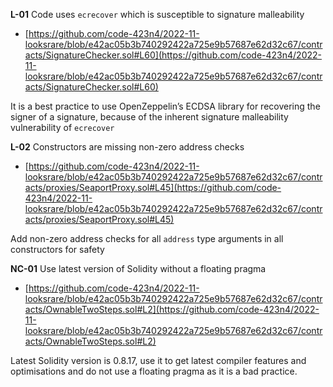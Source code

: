 **********L-01********** Code uses `ecrecover` which is susceptible to signature malleability

- [https://github.com/code-423n4/2022-11-looksrare/blob/e42ac05b3b740292422a725e9b57687e62d32c67/contracts/SignatureChecker.sol#L60](https://github.com/code-423n4/2022-11-looksrare/blob/e42ac05b3b740292422a725e9b57687e62d32c67/contracts/SignatureChecker.sol#L60)

It is a best practice to use OpenZeppelin’s ECDSA library for recovering the signer of a signature, because of the inherent signature malleability vulnerability of `ecrecover`

**********L-02********** Constructors are missing non-zero address checks

- [https://github.com/code-423n4/2022-11-looksrare/blob/e42ac05b3b740292422a725e9b57687e62d32c67/contracts/proxies/SeaportProxy.sol#L45](https://github.com/code-423n4/2022-11-looksrare/blob/e42ac05b3b740292422a725e9b57687e62d32c67/contracts/proxies/SeaportProxy.sol#L45)

Add non-zero address checks for all `address` type arguments in all constructors for safety

************NC-01************ Use latest version of Solidity without a floating pragma

- [https://github.com/code-423n4/2022-11-looksrare/blob/e42ac05b3b740292422a725e9b57687e62d32c67/contracts/OwnableTwoSteps.sol#L2](https://github.com/code-423n4/2022-11-looksrare/blob/e42ac05b3b740292422a725e9b57687e62d32c67/contracts/OwnableTwoSteps.sol#L2)

Latest Solidity version is 0.8.17, use it to get latest compiler features and optimisations and do not use a floating pragma as it is a bad practice.
